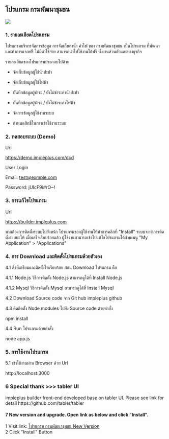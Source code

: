<h2>โปรแกรม กรมพัฒนาชุมชน</h2>

<img src="https://impleplus.com/static/builder/dcd.png">

<h3>1. รายละเอียดโปรแกรม</h3>

โปรแกรมบริหารจัดการข้อมูล การจัดเก็บค่าน้ำ ค่าไฟ ของ กรมพัฒนาชุมชน เป็นโปรแกรม ที่พัฒนาและทำการแจกฟรี ไม่มีค่าใช้จ่าย สามารถนำไปใช้งานได้ฟรี ทั้งงานส่วนตัวและทางธุรกิจ

รายละเอียดของโปรแกรมประกอบไปด้วย

- จัดเก็บข้อมูลผู้ใช้น้ำปะปา

- จัดเก็บข้อมูลผู้ใช้ไฟฟ้า

- บันทึกข้อมูลผู้ชำระ / ยังไม่ชำระค่าน้ำปะปา

- บันทึกข้อมูลผู้ชำระ / ยังไม่ชำระค่าไฟฟ้า

- จัดการข้อมูลผู้ใช้งานระบบ

- กำหนดสิทธิ์ในการเข้าใช้งานระบบ

<h3>2. ทดสอบระบบ (Demo)</h3>

Url

https://demo.impleplus.com/dcd

User Login

Email: test@exmple.com

Password: jUIcF9i#rO~!

<h3>3. การแก้ไขโปรแกรม</h3>

Url

https://builder.impleplus.com

หากต้องการติดตั้งระบบไปยังหน้า โปรแกรมของผู้ใช้งานให้ทำการคลิกที่ "Install" ระบบจะทำการติดตั้งระบบะให้ เมื่อเสร็จเรียบร้อยแล้ว ผู้ใช้งานสามารถเข้าไปแก้ไขโปรแกรมได้ผ่านเมนู "My Application" > "Applications"

<h3>4. การ Download และติดตั้งโปรแกรมด้วยตัวเอง</h3>

4.1 สิ่งที่เตรียมและติดตั้งให้เรียบร้อย ก่อน Download โปรแกรม คือ

4.1.1 Node.js วิธีการติดตั้ง Node.js สามารถดูได้ที่ Install Node.js

4.1.2 Mysql วิธีการติดตั้ง Mysql สามารถดูได้ที่ Install Mysql

4.2 Download Source code จาก Git hub impleplus github

4.3 ติดติดตั้ง Node modules ไปยัง Source code ด้วยคำสั่ง

npm install

4.4 Run โปรแกรมด้วยคำสั่ง

node app.js

<h3>5. การใช้งานโปรแกรม</h3>

5.1 เข้าใช้งานผ่าน Browser ด้วย Url

http://localhost:3000

<h3>6 Special thank >>> tabler UI</h3>
impleplus builder front-end developed base on tabler UI. Please see link for detail 
https://github.com/tabler/tabler

<h4>7 New version and upgrade. Open link as below and click "Install".</h4>
 1 Visit link: <a href="https://builder.impleplus.com/installapp" target="_blank">โปรแกรม กรมพัฒนาชุมชน New Version</a> <br/>
 2 Click "Install" Button
